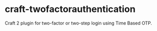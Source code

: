# craft-twofactorauthentication
Craft 2 plugin for two-factor or two-step login using Time Based OTP.

